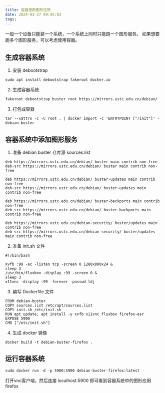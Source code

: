 ```yaml
---
title: 容器里跑图形应用
date: 2024-03-27 09:45:03
tags:
---
```


一般一个设备只能装一个系统，一个系统上同时只能跑一个图形服务。
如果想要跑多个图形服务，可以考虑使用容器。

## 生成容器系统

1. 安装 debootstrap
```
sudo apt install debootstrap fakeroot docker.io
```

2. 生成容器系统
```
fakeroot debootstrap buster root https://mirrors.ustc.edu.cn/debian/
```

3. 打包成容器
```
tar --xattrs -c -C root . | docker import -c 'ENTRYPOINT ["/init"]' - debian-buster
```

## 容器系统中添加图形服务

1. 准备 debian buster 仓库源 sources.list
```
deb https://mirrors.ustc.edu.cn/debian/ buster main contrib non-free
deb-src https://mirrors.ustc.edu.cn/debian/ buster main contrib non-free

deb https://mirrors.ustc.edu.cn/debian/ buster-updates main contrib non-free
deb-src https://mirrors.ustc.edu.cn/debian/ buster-updates main contrib non-free

deb https://mirrors.ustc.edu.cn/debian/ buster-backports main contrib non-free
deb-src https://mirrors.ustc.edu.cn/debian/ buster-backports main contrib non-free

deb https://mirrors.ustc.edu.cn/debian-security/ buster/updates main contrib non-free
deb-src https://mirrors.ustc.edu.cn/debian-security/ buster/updates main contrib non-free
```

2. 准备 init.sh 文件
```
#!/bin/bash

Xvfb :99 -ac -listen tcp -screen 0 1280x800x24 &
sleep 3
/usr/bin/fluxbox -display :99 -screen 0 &
sleep 3
x11vnc -display :99 -forever -passwd ldj
```

3. 编写 Dockerfile 文件
```
FROM debian-buster
COPY sources.list /etc/apt/sources.list
COPY init.sh /etc/init.sh
RUN apt update; apt install -y xvfb x11vnc fluxbox firefox-esr
EXPOSE 5900
CMD ["/etc/init.sh"]
```

4. 生成 docker 镜像
```
docker build -t debian-buster-firefox .
```

## 运行容器系统
```
sudo docker run -d -p 5900:5900 debian-buster-firefox:latest
```

打开vnc客户端，然后连接 localhost:5900 即可看到容器系统中的图形应用 firefox
